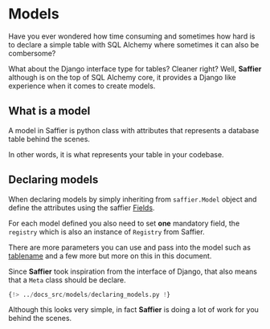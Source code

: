 # Models

Have you ever wondered how time consuming and sometimes how hard is to declare a simple table
with SQL Alchemy where sometimes it can also be combersome?

What about the Django interface type for tables? Cleaner right? Well, **Saffier** although is on
the top of SQL Alchemy core, it provides a Django like experience when it comes to create models.

## What is a model

A model in Saffier is python class with attributes that represents a database table behind the
scenes.

In other words, it is what represents your table in your codebase.

## Declaring models

When declaring models by simply inheriting from `saffier.Model` object and define the attributes
using the saffier [Fields](./fields.md).

For each model defined you also need to set **one** mandatory field, the `registry` which is also
an instance of `Registry` from Saffier.

There are more parameters you can use and pass into the model such as [tablename](#metaclass) and
a few more but more on this in this document.

Since **Saffier** took inspiration from the interface of Django, that also means that a `Meta`
class should be declare.

```python
{!> ../docs_src/models/declaring_models.py !}
```

Although this looks very simple, in fact **Saffier** is doing a lot of work for you behind the
scenes.